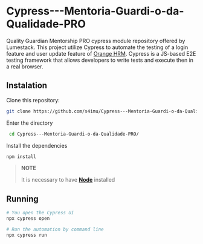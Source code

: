 # Cypress---Mentoria-Guardi-o-da-Qualidade-PRO

Quality Guardian Mentorship PRO cypress module repository offered by Lumestack. This project utilize Cypress to automate the testing of a login feature and user update feature of [Orange HRM](https://opensource-demo.orangehrmlive.com/web/index.php/auth/login). Cypress is a JS-based E2E testing framework that allows developers to write tests and execute then in a real browser.

## Instalation

Clone this repository:

```bash
git clone https://github.com/s4imu/Cypress---Mentoria-Guardi-o-da-Qualidade-PRO.git
```

Enter the directory

```bash
 cd Cypress---Mentoria-Guardi-o-da-Qualidade-PRO/
```

Install the dependencies

```bash
npm install
```

> **NOTE**
>
> It is necessary to have [**Node**](https://nodejs.org/en/) installed

## Running

```bash
# You open the Cypress UI
npx cypress open

# Run the automation by command line
npx cypress run
```

